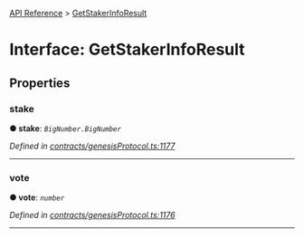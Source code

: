 [API Reference](../README.md) > [GetStakerInfoResult](../interfaces/GetStakerInfoResult.md)



# Interface: GetStakerInfoResult


## Properties
<a id="stake"></a>

###  stake

**●  stake**:  *`BigNumber.BigNumber`* 

*Defined in [contracts/genesisProtocol.ts:1177](https://github.com/daostack/arc.js/blob/61e5f90/lib/contracts/genesisProtocol.ts#L1177)*





___

<a id="vote"></a>

###  vote

**●  vote**:  *`number`* 

*Defined in [contracts/genesisProtocol.ts:1176](https://github.com/daostack/arc.js/blob/61e5f90/lib/contracts/genesisProtocol.ts#L1176)*





___


